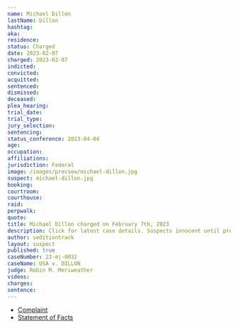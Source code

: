 ```yaml
---
name: Michael Dillon
lastName: Dillon
hashtag:
aka:
residence:
status: Charged
date: 2023-02-07
charged: 2023-02-07
indicted:
convicted:
acquitted:
sentenced:
dismissed:
deceased:
plea_hearing:
trial_date:
trial_type:
jury_selection:
sentencing:
status_conference: 2023-04-04
age:
occupation:
affiliations:
jurisdiction: Federal
image: /images/preview/michael-dillon.jpg
suspect: michael-dillon.jpg
booking:
courtroom:
courthouse:
raid:
perpwalk:
quote:
title: Michael Dillon charged on February 7th, 2023
description: Click for latest case details. Suspects innocent until proven guilty.
author: seditiontrack
layout: suspect
published: true
caseNumber: 23-mj-0032
caseName: USA v. DILLON
judge: Robin M. Meriweather
videos:
charges:
sentence:
---
```

- [Complaint](https://www.justice.gov/usao-dc/case-multi-defendant/file/1567971/download)
- [Statement of Facts](https://www.justice.gov/usao-dc/case-multi-defendant/file/1567976/download)
